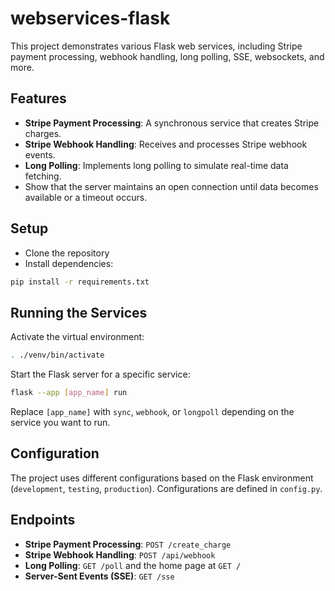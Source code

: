# webservices-flask

This project demonstrates various Flask web services, including Stripe payment processing, webhook handling, long polling, SSE, websockets, and more.

## Features

- **Stripe Payment Processing**: A synchronous service that creates Stripe charges.
- **Stripe Webhook Handling**: Receives and processes Stripe webhook events.
- **Long Polling**: Implements long polling to simulate real-time data fetching.
- Show that the server maintains an open connection until data becomes available or a timeout occurs.

## Setup

- Clone the repository
- Install dependencies:
  
```bash
pip install -r requirements.txt
```

## Running the Services

Activate the virtual environment:

```bash
. ./venv/bin/activate
```

Start the Flask server for a specific service:

```bash
flask --app [app_name] run
```

Replace `[app_name]` with `sync`, `webhook`, or `longpoll` depending on the service you want to run.

## Configuration

The project uses different configurations based on the Flask environment (`development`, `testing`, `production`). Configurations are defined in `config.py`.

## Endpoints

- **Stripe Payment Processing**: `POST /create_charge`
- **Stripe Webhook Handling**: `POST /api/webhook`
- **Long Polling**: `GET /poll` and the home page at `GET /`
- **Server-Sent Events (SSE)**: `GET /sse`
